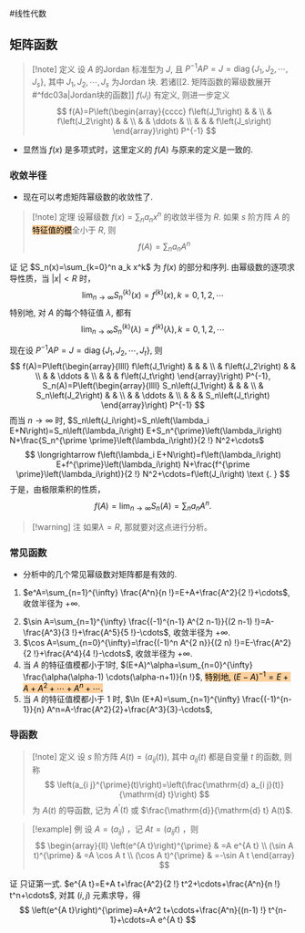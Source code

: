 #线性代数 




## 矩阵函数 

>[!note] 定义 
>设 $A$ 的Jordan 标准型为 $J$, 且 $P^{-1} A P=J=\operatorname{diag}\left\{J_1, J_2, \cdots, J_s\right\}$, 其中 $J_1, J_2, \cdots, J_s$ 为Jordan 块. 若诸[[2. 矩阵函数的幂级数展开#^fdc03a|Jordan块的函数]] $f\left(J_i\right)$ 有定义, 则进一步定义
$$
f(A)=P\left(\begin{array}{cccc}
f\left(J_1\right) & & \\
& f\left(J_2\right) & & \\
& & \ddots & \\
& & & f\left(J_s\right)
\end{array}\right) P^{-1}
$$
- 显然当 $f(x)$ 是多项式时，这里定义的 $f(A)$ 与原来的定义是一致的.

### 收敛半径
- 现在可以考虑矩阵幂级数的收敛性了.

>[!note] 定理 
>设幂级数 $f(x)=\sum_n a_n x^n$ 的收敛半径为 $R$. 如果 $s$ 阶方阵 $A$ 的<mark style="background: #FFB86CA6;">特征值的模</mark>全小于 $R$, 则
>$$
f(A)=\sum_n a_n A^n
>$$


证 记 $S_n(x)=\sum_{k=0}^n a_k x^k$ 为 $f(x)$ 的部分和序列. 由幂级数的逐项求导性质，当 $|x|<R$ 时，
$$
\lim _{n \rightarrow \infty} S_n^{(k)}(x)=f^{(k)}(x), k=0,1,2, \cdots
$$
特别地, 对 $A$ 的每个特征值 $\lambda$, 都有
$$
\lim _{n \rightarrow \infty} S_n^{(k)}(\lambda)=f^{(k)}(\lambda), k=0,1,2, \cdots
$$

现在设 $P^{-1} A P=J=\operatorname{diag}\left\{J_1, J_2, \cdots, J_t\right\}$, 则
$$
f(A)=P\left(\begin{array}{llll}
f\left(J_1\right) & & & \\
& f\left(J_2\right) & & \\
& & \ddots & \\
& & & f\left(J_t\right)
\end{array}\right) P^{-1}, S_n(A)=P\left(\begin{array}{llll}
S_n\left(J_1\right) & & & \\
& S_n\left(J_2\right) & & \\
& & \ddots & \\
& & & S_n\left(J_t\right)
\end{array}\right) P^{-1}
$$
而当 $n \rightarrow \infty$ 时, $S_n\left(J_i\right)=S_n\left(\lambda_i E+N\right)=S_n\left(\lambda_i\right) E+S_n^{\prime}\left(\lambda_i\right) N+\frac{S_n^{\prime \prime}\left(\lambda_i\right)}{2 !} N^2+\cdots$
$$
\longrightarrow f\left(\lambda_i E+N\right)=f\left(\lambda_i\right) E+f^{\prime}\left(\lambda_i\right) N+\frac{f^{\prime \prime}\left(\lambda_i\right)}{2 !} N^2+\cdots=f\left(J_i\right) \text {. }
$$
于是，由极限乘积的性质，
$$
f(A)=\lim _{n \rightarrow \infty} S_n(A)=\sum_n a_n A^n .
$$

>[!warning] 注
如果$\lambda=R$, 那就要对这点进行分析。



### 常见函数

- 分析中的几个常见幂级数对矩阵都是有效的.

1) $e^A=\sum_{n=1}^{\infty} \frac{A^n}{n !}=E+A+\frac{A^2}{2 !}+\cdots$, 收敛半径为 $+\infty$.
2. $\sin A=\sum_{n=1}^{\infty} \frac{(-1)^{n-1} A^{2 n-1}}{(2 n-1) !}=A-\frac{A^3}{3 !}+\frac{A^5}{5 !}-\cdots$, 收敛半径为 $+\infty$.
3. $\cos A=\sum_{n=0}^{\infty}=\frac{(-1)^n A^{2 n}}{(2 n) !}=E-\frac{A^2}{2 !}+\frac{A^4}{4 !}-\cdots$, 收敛半径为 $+\infty$.
4. 当 $A$ 的特征值模都小于1时, $(E+A)^\alpha=\sum_{n=0}^{\infty} \frac{\alpha(\alpha-1) \cdots(\alpha-n+1)}{n !}$, <mark style="background: #FFB86CA6;">特别地, $(E-A)^{-1}=E+A+A^2+\cdots+A^n+\cdots$.</mark>
5. 当 $A$ 的特征值模都小于 1 时, $\ln (E+A)=\sum_{n=1}^{\infty} \frac{(-1)^{n-1}}{n} A^n=A-\frac{A^2}{2}+\frac{A^3}{3}-\cdots$,

### 导函数

>[!note] 定义 设 $s$ 阶方阵 $A(t)=\left(a_{i j}(t)\right)$, 其中 $a_{i j}(t)$ 都是自变量 $t$ 的函数, 则称
>$$
\left(a_{i j}^{\prime}(t)\right)=\left(\frac{\mathrm{d} a_{i j}(t)}{\mathrm{d} t}\right)
>$$
>为 $A(t)$ 的导函数, 记为 $A^{\prime}(t)$ 或 $\frac{\mathrm{d}}{\mathrm{d} t} A(t)$.

>[!example] 例 
>设 $A=\left(a_{i j}\right)$ ，记 $A t=\left(a_{i j} t\right)$ ，则
>$$
\begin{array}{ll}
\left(e^{A t}\right)^{\prime} & =A e^{A t} \\
(\sin A t)^{\prime} & =A \cos A t \\
(\cos A t)^{\prime} & =-\sin A t
\end{array}
>$$

证 只证第一式. $e^{A t}=E+A t+\frac{A^2}{2 !} t^2+\cdots+\frac{A^n}{n !} t^n+\cdots$, 对其 $(i, j)$ 元素求导，得
$$
\left(e^{A t}\right)^{\prime}=A+A^2 t+\cdots+\frac{A^n}{(n-1) !} t^{n-1}+\cdots=A e^{A t}
$$
